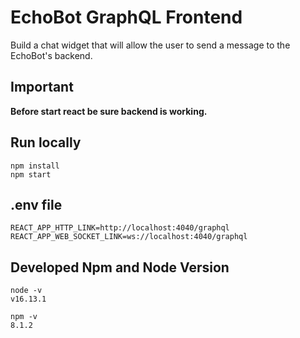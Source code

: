 # EchoBot GraphQL Frontend

Build a chat widget that will allow the user to send a message to the EchoBot's backend.

## Important
<strong>Before start react be sure backend is working.</strong>

## Run locally

```shell
npm install
npm start
```



## .env file

```
REACT_APP_HTTP_LINK=http://localhost:4040/graphql
REACT_APP_WEB_SOCKET_LINK=ws://localhost:4040/graphql
```
## Developed Npm and Node Version
```
node -v
v16.13.1

npm -v
8.1.2
```

